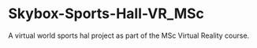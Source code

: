 # Skybox-Sports-Hall-VR_MSc
A virtual world sports hal project as part of the MSc Virtual Reality course.
